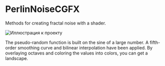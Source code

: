 # PerlinNoiseCGFX
Methods for creating fractal noise with a shader.

![Иллюстрация к проекту](https://github.com/LolaperezDS/PerlinNoiseCGFX/blob/main/images/use_case.png)

The pseudo-random function is built on the sine of a large number. A fifth-order smoothing curve and bilinear interpolation have been applied. By overlaying octaves and coloring the values into colors, you can get a landscape.
